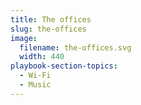 ```yaml
---
title: The offices
slug: the-offices
image:
  filename: the-offices.svg
  width: 440
playbook-section-topics:
  - Wi-Fi
  - Music
---
```


